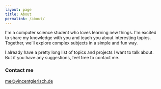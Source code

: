 ```yaml
---
layout: page
title: About
permalink: /about/
---
```


I'm a computer science student who loves learning new things. 
I'm excited to share my knowledge with you and teach you about interesting topics. 
Together, we'll explore complex subjects in a simple and fun way.

I already have a pretty long list of topics and projects I want to talk about. 
But if you have any suggestions, feel free to contact me.


### Contact me

[me@vincentgierisch.de](mailto:me@vincentgierisch.de)

